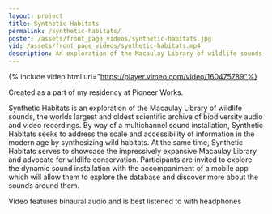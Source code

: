 ```yaml
---
layout: project
title: Synthetic Habitats
permalink: /synthetic-habitats/
poster: /assets/front_page_videos/synthetic-habitats.jpg
vid: /assets/front_page_videos/synthetic-habitats.mp4
description: An exploration of the Macaulay Library of wildlife sounds, the worlds largest and oldest scientific archive of biodiversity audio and video recordings.
---
```

{% include video.html url="https://player.vimeo.com/video/160475789"%}

Created as a part of my residency at Pioneer Works.

Synthetic Habitats is an exploration of the Macaulay Library of wildlife sounds, the worlds largest and oldest scientific archive of biodiversity audio and video recordings. By way of a multichannel sound installation, Synthetic Habitats seeks to address the scale and accessibility of information in the modern age by synthesizing wild habitats. At the same time, Synthetic Habitats serves to showcase the impressively expansive Macaulay Library and advocate for wildlife conservation. Participants are invited to explore the dynamic sound installation with the accompaniment of a mobile app which will allow them to explore the database and discover more about the sounds around them.

Video features binaural audio and is best listened to with headphones
